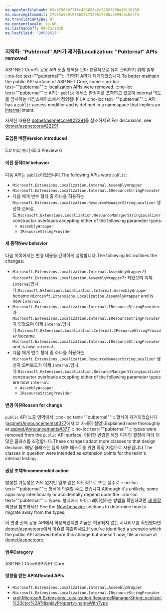 ```yaml
---
ms.openlocfilehash: 62a5f56bb7fffc453623a2c3202f288a19110158
ms.sourcegitcommit: 27a15a55019f6b5f2733961738babe94aec0def3
ms.translationtype: HT
ms.contentlocale: ko-KR
ms.lasthandoff: 09/15/2020
ms.locfileid: "90539517"
---
```

### <a name="localization-pubternal-apis-removed"></a><span data-ttu-id="85667-101">지역화: "Pubternal" API가 제거됨</span><span class="sxs-lookup"><span data-stu-id="85667-101">Localization: "Pubternal" APIs removed</span></span>

<span data-ttu-id="85667-102">ASP.NET Core의 공용 API 노출 영역을 보다 효율적으로 유지 관리하기 위해 일부 :::no-loc text="\"pubternal\""::: 지역화 API가 제거되었습니다.</span><span class="sxs-lookup"><span data-stu-id="85667-102">To better maintain the public API surface of ASP.NET Core, some :::no-loc text="\"pubternal\""::: localization APIs were removed.</span></span> <span data-ttu-id="85667-103">:::no-loc text="\"pubternal\""::: API는 `public` 액세스 한정자를 포함하고 있으며 [internal](../../../../docs/csharp/language-reference/keywords/internal.md) 의도를 암시하는 네임스페이스에서 정의됩니다.</span><span class="sxs-lookup"><span data-stu-id="85667-103">A :::no-loc text="\"pubternal\""::: API has a `public` access modifier and is defined in a namespace that implies an [internal](../../../../docs/csharp/language-reference/keywords/internal.md) intent.</span></span>

<span data-ttu-id="85667-104">자세한 내용은 [dotnet/aspnetcore#22291](https://github.com/dotnet/aspnetcore/issues/22291)을 참조하세요.</span><span class="sxs-lookup"><span data-stu-id="85667-104">For discussion, see [dotnet/aspnetcore#22291](https://github.com/dotnet/aspnetcore/issues/22291).</span></span>

#### <a name="version-introduced"></a><span data-ttu-id="85667-105">도입된 버전</span><span class="sxs-lookup"><span data-stu-id="85667-105">Version introduced</span></span>

<span data-ttu-id="85667-106">5.0 미리 보기 6</span><span class="sxs-lookup"><span data-stu-id="85667-106">5.0 Preview 6</span></span>

#### <a name="old-behavior"></a><span data-ttu-id="85667-107">이전 동작</span><span class="sxs-lookup"><span data-stu-id="85667-107">Old behavior</span></span>

<span data-ttu-id="85667-108">다음 API는 `public`이었습니다.</span><span class="sxs-lookup"><span data-stu-id="85667-108">The following APIs were `public`:</span></span>

- `Microsoft.Extensions.Localization.Internal.AssemblyWrapper`
- `Microsoft.Extensions.Localization.Internal.IResourceStringProvider`
- <span data-ttu-id="85667-109">다음 매개 변수 형식 중 하나를 허용하는 `Microsoft.Extensions.Localization.ResourceManagerStringLocalizer` 생성자 오버로드:</span><span class="sxs-lookup"><span data-stu-id="85667-109">`Microsoft.Extensions.Localization.ResourceManagerStringLocalizer` constructor overloads accepting either of the following parameter types:</span></span>
  - `AssemblyWrapper`
  - `IResourceStringProvider`

#### <a name="new-behavior"></a><span data-ttu-id="85667-110">새 동작</span><span class="sxs-lookup"><span data-stu-id="85667-110">New behavior</span></span>

<span data-ttu-id="85667-111">다음 목록에서는 변경 내용을 간략하게 설명합니다.</span><span class="sxs-lookup"><span data-stu-id="85667-111">The following list outlines the changes:</span></span>

- <span data-ttu-id="85667-112">`Microsoft.Extensions.Localization.Internal.AssemblyWrapper`가 `Microsoft.Extensions.Localization.AssemblyWrapper`가 되었으며 이제 `internal`입니다.</span><span class="sxs-lookup"><span data-stu-id="85667-112">`Microsoft.Extensions.Localization.Internal.AssemblyWrapper` became `Microsoft.Extensions.Localization.AssemblyWrapper` and is now `internal`.</span></span>
- <span data-ttu-id="85667-113">`Microsoft.Extensions.Localization.Internal.IResourceStringProvider`가 `Microsoft.Extensions.Localization.Internal.IResourceStringProvider`가 되었으며 이제 `internal`입니다.</span><span class="sxs-lookup"><span data-stu-id="85667-113">`Microsoft.Extensions.Localization.Internal.IResourceStringProvider` became `Microsoft.Extensions.Localization.Internal.IResourceStringProvider` and is now `internal`.</span></span>
- <span data-ttu-id="85667-114">다음 매개 변수 형식 중 하나를 허용하는 `Microsoft.Extensions.Localization.ResourceManagerStringLocalizer` 생성자 오버로드가 이제 `internal`입니다.</span><span class="sxs-lookup"><span data-stu-id="85667-114">`Microsoft.Extensions.Localization.ResourceManagerStringLocalizer` constructor overloads accepting either of the following parameter types are now `internal`:</span></span>
  - `AssemblyWrapper`
  - `IResourceStringProvider`

#### <a name="reason-for-change"></a><span data-ttu-id="85667-115">변경 이유</span><span class="sxs-lookup"><span data-stu-id="85667-115">Reason for change</span></span>

<span data-ttu-id="85667-116">`public` API 노출 영역에서 :::no-loc text="\"pubternal\""::: 형식이 제거되었습니다([aspnet/Announcements#377](https://github.com/aspnet/Announcements/issues/377#issue-473651882)에서 더 자세히 설명).</span><span class="sxs-lookup"><span data-stu-id="85667-116">Explained more thoroughly at [aspnet/Announcements#377](https://github.com/aspnet/Announcements/issues/377#issue-473651882), :::no-loc text="\"pubternal\""::: types were removed from the `public` API surface.</span></span> <span data-ttu-id="85667-117">이러한 변경은 해당 디자인 결정에 따라 더 많은 클래스를 조정합니다.</span><span class="sxs-lookup"><span data-stu-id="85667-117">These changes adapt more classes to that design decision.</span></span> <span data-ttu-id="85667-118">해당 클래스는 팀의 내부 테스트를 위한 확장 지점으로 사용됩니다.</span><span class="sxs-lookup"><span data-stu-id="85667-118">The classes in question were intended as extension points for the team's internal testing.</span></span>

#### <a name="recommended-action"></a><span data-ttu-id="85667-119">권장 조치</span><span class="sxs-lookup"><span data-stu-id="85667-119">Recommended action</span></span>

<span data-ttu-id="85667-120">발생할 가능성은 거의 없지만 일부 앱은 의도적으로 또는 실수로 :::no-loc text="\"pubternal\""::: 형식에 의존할 수도 있습니다.</span><span class="sxs-lookup"><span data-stu-id="85667-120">Although it's unlikely, some apps may intentionally or accidentally depend upon the :::no-loc text="\"pubternal\""::: types.</span></span> <span data-ttu-id="85667-121">형식에서 마이그레이션하는 방법을 확인하려면 [새 동작](#new-behavior) 섹션을 참조하세요.</span><span class="sxs-lookup"><span data-stu-id="85667-121">See the [New behavior](#new-behavior) sections to determine how to migrate away from the types.</span></span>

<span data-ttu-id="85667-122">이 변경 전에 공용 API에서 허용되었지만 지금은 허용되지 않는 시나리오를 확인했다면 [dotnet/aspnetcore](https://github.com/dotnet/aspnetcore/issues)에서 이슈를 제출하세요.</span><span class="sxs-lookup"><span data-stu-id="85667-122">If you've identified a scenario which the public API allowed before this change but doesn't now, file an issue at [dotnet/aspnetcore](https://github.com/dotnet/aspnetcore/issues).</span></span>

#### <a name="category"></a><span data-ttu-id="85667-123">범주</span><span class="sxs-lookup"><span data-stu-id="85667-123">Category</span></span>

<span data-ttu-id="85667-124">ASP.NET Core</span><span class="sxs-lookup"><span data-stu-id="85667-124">ASP.NET Core</span></span>

#### <a name="affected-apis"></a><span data-ttu-id="85667-125">영향을 받는 API</span><span class="sxs-lookup"><span data-stu-id="85667-125">Affected APIs</span></span>

- `Microsoft.Extensions.Localization.Internal.AssemblyWrapper`
- `Microsoft.Extensions.Localization.Internal.IResourceStringProvider`
- <xref:Microsoft.Extensions.Localization.ResourceManagerStringLocalizer.%23ctor%2A?displayProperty=nameWithType>

<!--

#### Affected APIs

- `T:Microsoft.Extensions.Localization.Internal.AssemblyWrapper`
- `T:Microsoft.Extensions.Localization.Internal.IResourceStringProvider`
- `Overload:Microsoft.Extensions.Localization.ResourceManagerStringLocalizer.#ctor`

-->
